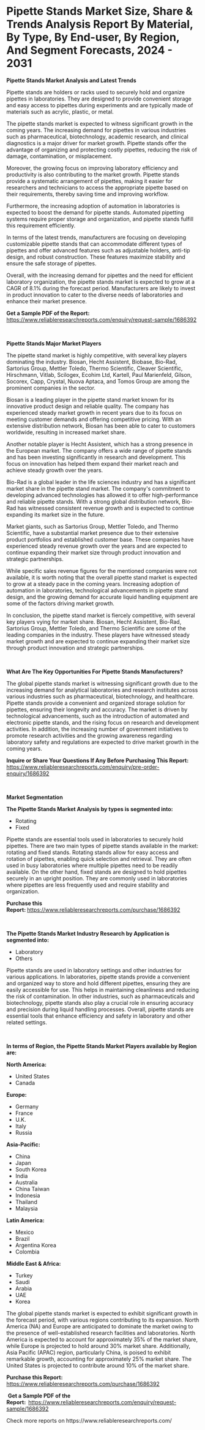 <p><h1>Pipette Stands Market Size, Share & Trends Analysis Report By Material, By Type, By End-user, By Region, And Segment Forecasts, 2024 - 2031</h1></p><p><strong>Pipette Stands Market Analysis and Latest Trends</strong></p>
<p><p>Pipette stands are holders or racks used to securely hold and organize pipettes in laboratories. They are designed to provide convenient storage and easy access to pipettes during experiments and are typically made of materials such as acrylic, plastic, or metal.</p><p>The pipette stands market is expected to witness significant growth in the coming years. The increasing demand for pipettes in various industries such as pharmaceutical, biotechnology, academic research, and clinical diagnostics is a major driver for market growth. Pipette stands offer the advantage of organizing and protecting costly pipettes, reducing the risk of damage, contamination, or misplacement.</p><p>Moreover, the growing focus on improving laboratory efficiency and productivity is also contributing to the market growth. Pipette stands provide a systematic arrangement of pipettes, making it easier for researchers and technicians to access the appropriate pipette based on their requirements, thereby saving time and improving workflow.</p><p>Furthermore, the increasing adoption of automation in laboratories is expected to boost the demand for pipette stands. Automated pipetting systems require proper storage and organization, and pipette stands fulfill this requirement efficiently.</p><p>In terms of the latest trends, manufacturers are focusing on developing customizable pipette stands that can accommodate different types of pipettes and offer advanced features such as adjustable holders, anti-tip design, and robust construction. These features maximize stability and ensure the safe storage of pipettes.</p><p>Overall, with the increasing demand for pipettes and the need for efficient laboratory organization, the pipette stands market is expected to grow at a CAGR of 8.1% during the forecast period. Manufacturers are likely to invest in product innovation to cater to the diverse needs of laboratories and enhance their market presence.</p></p>
<p><strong>Get a Sample PDF of the Report:&nbsp;</strong> <a href="https://www.reliableresearchreports.com/enquiry/request-sample/1686392">https://www.reliableresearchreports.com/enquiry/request-sample/1686392</a></p>
<p>&nbsp;</p>
<p><strong>Pipette Stands Major Market Players</strong></p>
<p><p>The pipette stand market is highly competitive, with several key players dominating the industry. Biosan, Hecht Assistent, Biobase, Bio-Rad, Sartorius Group, Mettler Toledo, Thermo Scientific, Cleaver Scientific, Hirschmann, Vitlab, Scilogex, Ecohim Ltd, Kartell, Paul Marienfeld, Gilson, Socorex, Capp, Crystal, Nuova Aptaca, and Tomos Group are among the prominent companies in the sector.</p><p>Biosan is a leading player in the pipette stand market known for its innovative product design and reliable quality. The company has experienced steady market growth in recent years due to its focus on meeting customer demands and offering competitive pricing. With an extensive distribution network, Biosan has been able to cater to customers worldwide, resulting in increased market share.</p><p>Another notable player is Hecht Assistent, which has a strong presence in the European market. The company offers a wide range of pipette stands and has been investing significantly in research and development. This focus on innovation has helped them expand their market reach and achieve steady growth over the years.</p><p>Bio-Rad is a global leader in the life sciences industry and has a significant market share in the pipette stand market. The company's commitment to developing advanced technologies has allowed it to offer high-performance and reliable pipette stands. With a strong global distribution network, Bio-Rad has witnessed consistent revenue growth and is expected to continue expanding its market size in the future.</p><p>Market giants, such as Sartorius Group, Mettler Toledo, and Thermo Scientific, have a substantial market presence due to their extensive product portfolios and established customer base. These companies have experienced steady revenue growth over the years and are expected to continue expanding their market size through product innovation and strategic partnerships.</p><p>While specific sales revenue figures for the mentioned companies were not available, it is worth noting that the overall pipette stand market is expected to grow at a steady pace in the coming years. Increasing adoption of automation in laboratories, technological advancements in pipette stand design, and the growing demand for accurate liquid handling equipment are some of the factors driving market growth.</p><p>In conclusion, the pipette stand market is fiercely competitive, with several key players vying for market share. Biosan, Hecht Assistent, Bio-Rad, Sartorius Group, Mettler Toledo, and Thermo Scientific are some of the leading companies in the industry. These players have witnessed steady market growth and are expected to continue expanding their market size through product innovation and strategic partnerships.</p></p>
<p>&nbsp;</p>
<p><strong>What Are The Key Opportunities For Pipette Stands Manufacturers?</strong></p>
<p><p>The global pipette stands market is witnessing significant growth due to the increasing demand for analytical laboratories and research institutes across various industries such as pharmaceutical, biotechnology, and healthcare. Pipette stands provide a convenient and organized storage solution for pipettes, ensuring their longevity and accuracy. The market is driven by technological advancements, such as the introduction of automated and electronic pipette stands, and the rising focus on research and development activities. In addition, the increasing number of government initiatives to promote research activities and the growing awareness regarding laboratory safety and regulations are expected to drive market growth in the coming years.</p></p>
<p><strong>Inquire or Share Your Questions If Any Before Purchasing This Report:</strong> <a href="https://www.reliableresearchreports.com/enquiry/pre-order-enquiry/1686392">https://www.reliableresearchreports.com/enquiry/pre-order-enquiry/1686392</a></p>
<p>&nbsp;</p>
<p><strong>Market Segmentation</strong></p>
<p><strong>The Pipette Stands Market Analysis by types is segmented into:</strong></p>
<p><ul><li>Rotating</li><li>Fixed</li></ul></p>
<p><p>Pipette stands are essential tools used in laboratories to securely hold pipettes. There are two main types of pipette stands available in the market: rotating and fixed stands. Rotating stands allow for easy access and rotation of pipettes, enabling quick selection and retrieval. They are often used in busy laboratories where multiple pipettes need to be readily available. On the other hand, fixed stands are designed to hold pipettes securely in an upright position. They are commonly used in laboratories where pipettes are less frequently used and require stability and organization.</p></p>
<p><strong>Purchase this Report:&nbsp;</strong><a href="https://www.reliableresearchreports.com/purchase/1686392">https://www.reliableresearchreports.com/purchase/1686392</a></p>
<p>&nbsp;</p>
<p><strong>The Pipette Stands Market Industry Research by Application is segmented into:</strong></p>
<p><ul><li>Laboratory</li><li>Others</li></ul></p>
<p><p>Pipette stands are used in laboratory settings and other industries for various applications. In laboratories, pipette stands provide a convenient and organized way to store and hold different pipettes, ensuring they are easily accessible for use. This helps in maintaining cleanliness and reducing the risk of contamination. In other industries, such as pharmaceuticals and biotechnology, pipette stands also play a crucial role in ensuring accuracy and precision during liquid handling processes. Overall, pipette stands are essential tools that enhance efficiency and safety in laboratory and other related settings.</p></p>
<p>&nbsp;</p>
<p><strong>In terms of Region, the Pipette Stands Market Players available by Region are:</strong></p>
<p>
    <p> <strong> North America: </strong>
        <ul>
            <li>United States</li>
            <li>Canada</li>
        </ul>
        </p> 
    <p> <strong> Europe: </strong>
        <ul>
            <li>Germany</li>
            <li>France</li>
            <li>U.K.</li>
            <li>Italy</li>
            <li>Russia</li>
        </ul>
        </p> 
    <p> <strong> Asia-Pacific: </strong>
        <ul>
            <li>China</li>
            <li>Japan</li>
            <li>South Korea</li>
            <li>India</li>
            <li>Australia</li>
            <li>China Taiwan</li>
            <li>Indonesia</li>
            <li>Thailand</li>
            <li>Malaysia</li>
        </ul>
        </p> 
    <p> <strong> Latin America: </strong>
        <ul>
            <li>Mexico</li>
            <li>Brazil</li>
            <li>Argentina Korea</li>
            <li>Colombia</li>
        </ul>
        </p> 
    <p> <strong> Middle East & Africa: </strong>
        <ul>
            <li>Turkey</li>
            <li>Saudi</li>
            <li>Arabia</li>
            <li>UAE</li>
            <li>Korea</li>
        </ul>
    </p>
    </p>
<p><p>The global pipette stands market is expected to exhibit significant growth in the forecast period, with various regions contributing to its expansion. North America (NA) and Europe are anticipated to dominate the market owing to the presence of well-established research facilities and laboratories. North America is expected to account for approximately 35% of the market share, while Europe is projected to hold around 30% market share. Additionally, Asia Pacific (APAC) region, particularly China, is poised to exhibit remarkable growth, accounting for approximately 25% market share. The United States is projected to contribute around 10% of the market share.</p></p>
<p><strong>Purchase this Report: </strong><a href="https://www.reliableresearchreports.com/purchase/1686392">https://www.reliableresearchreports.com/purchase/1686392</a></p>
<p>&nbsp;<strong>Get a Sample PDF of the Report:&nbsp;&nbsp;</strong><a href="https://www.reliableresearchreports.com/enquiry/request-sample/1686392">https://www.reliableresearchreports.com/enquiry/request-sample/1686392</a></p>
<p><strong></strong></p>
<p>Check more reports on https://www.reliableresearchreports.com/</p>